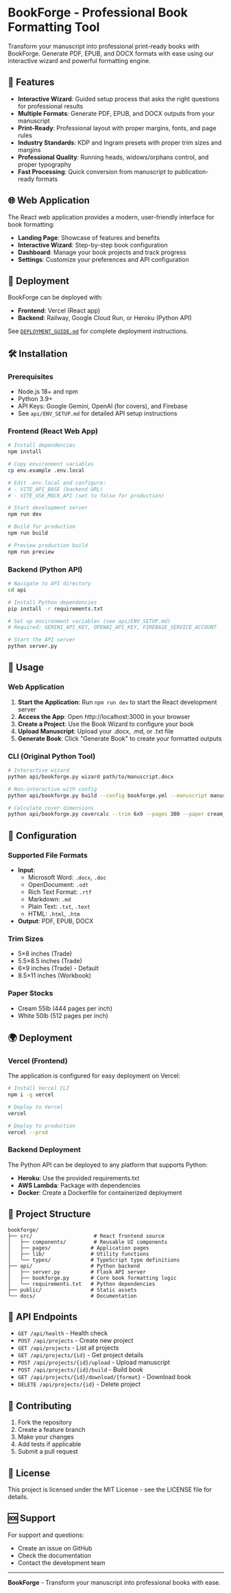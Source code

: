 # BookForge - Professional Book Formatting Tool

Transform your manuscript into professional print-ready books with BookForge. Generate PDF, EPUB, and DOCX formats with ease using our interactive wizard and powerful formatting engine.

## 🚀 Features

- **Interactive Wizard**: Guided setup process that asks the right questions for professional results
- **Multiple Formats**: Generate PDF, EPUB, and DOCX outputs from your manuscript
- **Print-Ready**: Professional layout with proper margins, fonts, and page rules
- **Industry Standards**: KDP and Ingram presets with proper trim sizes and margins
- **Professional Quality**: Running heads, widows/orphans control, and proper typography
- **Fast Processing**: Quick conversion from manuscript to publication-ready formats

## 🌐 Web Application

The React web application provides a modern, user-friendly interface for book formatting:

- **Landing Page**: Showcase of features and benefits
- **Interactive Wizard**: Step-by-step book configuration
- **Dashboard**: Manage your book projects and track progress
- **Settings**: Customize your preferences and API configuration

## 🚀 Deployment

BookForge can be deployed with:
- **Frontend**: Vercel (React app)
- **Backend**: Railway, Google Cloud Run, or Heroku (Python API)

See [`DEPLOYMENT_GUIDE.md`](DEPLOYMENT_GUIDE.md) for complete deployment instructions.

## 🛠️ Installation

### Prerequisites

- Node.js 18+ and npm
- Python 3.9+
- API Keys: Google Gemini, OpenAI (for covers), and Firebase
- See `api/ENV_SETUP.md` for detailed API setup instructions

### Frontend (React Web App)

```bash
# Install dependencies
npm install

# Copy environment variables
cp env.example .env.local

# Edit .env.local and configure:
# - VITE_API_BASE (backend URL)
# - VITE_USE_MOCK_API (set to false for production)

# Start development server
npm run dev

# Build for production
npm run build

# Preview production build
npm run preview
```

### Backend (Python API)

```bash
# Navigate to API directory
cd api

# Install Python dependencies
pip install -r requirements.txt

# Set up environment variables (see api/ENV_SETUP.md)
# Required: GEMINI_API_KEY, OPENAI_API_KEY, FIREBASE_SERVICE_ACCOUNT

# Start the API server
python server.py
```

## 📖 Usage

### Web Application

1. **Start the Application**: Run `npm run dev` to start the React development server
2. **Access the App**: Open http://localhost:3000 in your browser
3. **Create a Project**: Use the Book Wizard to configure your book
4. **Upload Manuscript**: Upload your .docx, .md, or .txt file
5. **Generate Book**: Click "Generate Book" to create your formatted outputs

### CLI (Original Python Tool)

```bash
# Interactive wizard
python api/bookforge.py wizard path/to/manuscript.docx

# Non-interactive with config
python api/bookforge.py build --config bookforge.yml --manuscript manuscript.docx

# Calculate cover dimensions
python api/bookforge.py covercalc --trim 6x9 --pages 300 --paper cream_55lb
```

## 🔧 Configuration

### Supported File Formats

- **Input**: 
  - Microsoft Word: `.docx`, `.doc`
  - OpenDocument: `.odt`
  - Rich Text Format: `.rtf`
  - Markdown: `.md`
  - Plain Text: `.txt`, `.text`
  - HTML: `.html`, `.htm`
- **Output**: PDF, EPUB, DOCX

### Trim Sizes

- 5×8 inches (Trade)
- 5.5×8.5 inches (Trade)
- 6×9 inches (Trade) - Default
- 8.5×11 inches (Workbook)

### Paper Stocks

- Cream 55lb (444 pages per inch)
- White 50lb (512 pages per inch)

## 🌍 Deployment

### Vercel (Frontend)

The application is configured for easy deployment on Vercel:

```bash
# Install Vercel CLI
npm i -g vercel

# Deploy to Vercel
vercel

# Deploy to production
vercel --prod
```

### Backend Deployment

The Python API can be deployed to any platform that supports Python:

- **Heroku**: Use the provided requirements.txt
- **AWS Lambda**: Package with dependencies
- **Docker**: Create a Dockerfile for containerized deployment

## 📁 Project Structure

```
bookforge/
├── src/                    # React frontend source
│   ├── components/         # Reusable UI components
│   ├── pages/             # Application pages
│   ├── lib/               # Utility functions
│   └── types/             # TypeScript type definitions
├── api/                   # Python backend
│   ├── server.py          # Flask API server
│   ├── bookforge.py       # Core book formatting logic
│   └── requirements.txt   # Python dependencies
├── public/                # Static assets
└── docs/                  # Documentation
```

## 🔌 API Endpoints

- `GET /api/health` - Health check
- `POST /api/projects` - Create new project
- `GET /api/projects` - List all projects
- `GET /api/projects/{id}` - Get project details
- `POST /api/projects/{id}/upload` - Upload manuscript
- `POST /api/projects/{id}/build` - Build book
- `GET /api/projects/{id}/download/{format}` - Download book
- `DELETE /api/projects/{id}` - Delete project

## 🤝 Contributing

1. Fork the repository
2. Create a feature branch
3. Make your changes
4. Add tests if applicable
5. Submit a pull request

## 📄 License

This project is licensed under the MIT License - see the LICENSE file for details.

## 🆘 Support

For support and questions:

- Create an issue on GitHub
- Check the documentation
- Contact the development team

---

**BookForge** - Transform your manuscript into professional books with ease.


